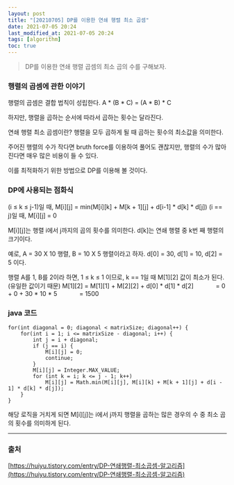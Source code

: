 ```yaml
---
layout: post
title: "[20210705] DP를 이용한 연쇄 행렬 최소 곱셈"
date: 2021-07-05 20:24
last_modified_at: 2021-07-05 20:24
tags: [algorithm]
toc: true
---
```


> DP를 이용한 연쇄 행렬 곱셈의 최소 곱의 수를 구해보자.

### 행렬의 곱셈에 관한 이야기

행렬의 곱셈은 결합 법칙이 성립한다.
A \* (B \* C) = (A \* B) \* C

하지만, 행렬을 곱하는 순서에 따라서 곱하는 횟수는 달라진다.

연쇄 행렬 최소 곱셈이란? 행렬을 모두 곱하게 될 때 곱하는 횟수의 최소값을 의미한다.

주어진 행렬의 수가 작다면 bruth force를 이용하여 풀어도 괜찮지만, 행렬의 수가 많아진다면 매우 많은 비용이 들 수 있다.

이를 최적화하기 위한 방법으로 DP를 이용해 볼 것이다.

### DP에 사용되는 점화식

(i ≤ k ≤ j-1)일 때, M[i][j] = min(M[i][k] + M[k + 1][j] + d[i-1] \* d[k] \* d[j])
(i == j)일 때, M[i][j] = 0

M[i][j]는 행렬 i에서 j까지의 곱의 횟수를 의미한다.
d[k]는 연쇄 행렬 중 k번 째 행렬의 크기이다.

예로, A = 30 X 10 행렬, B = 10 X 5 행렬이라고 하자.
d[0] = 30,
d[1] = 10,
d[2] = 5 이다.

행렬 A를 1, B를 2이라 하면,
1 ≤ k ≤ 1 이므로, k == 1일 때 M[1][2] 값이 최소가 된다.(유일한 값이기 때문)
M[1][2] = M[1][1] + M[2][2] + d[0] \* d[1] \* d[2]
&nbsp;&nbsp;&nbsp;&nbsp;&nbsp;&nbsp;&nbsp;&nbsp;&nbsp;&nbsp;&nbsp;&nbsp;= 0 + 0 + 30 \* 10 \* 5
&nbsp;&nbsp;&nbsp;&nbsp;&nbsp;&nbsp;&nbsp;&nbsp;&nbsp;&nbsp;&nbsp;&nbsp;= 1500

### java 코드

    for(int diagonal = 0; diagonal < matrixSize; diagonal++) {
        for(int i = 1; i <= matrixSize - diagonal; i++) {
            int j = i + diagonal;
            if (j == i) {
                M[i][j] = 0;
                continue;
            }
            M[i][j] = Integer.MAX_VALUE;
            for (int k = i; k <= j - 1; k++)
                M[i][j] = Math.min(M[i][j], M[i][k] + M[k + 1][j] + d[i - 1] * d[k] * d[j]);
        }
    }

해당 로직을 거치게 되면 M[i][j]는 i에서 j까지 행렬을 곱하는 많은 경우의 수 중 최소 곱의 횟수를 의미하게 된다.

---

### 출처

[https://huiyu.tistory.com/entry/DP-연쇄행렬-최소곱셈-알고리즘](https://huiyu.tistory.com/entry/DP-연쇄행렬-최소곱셈-알고리즘)
